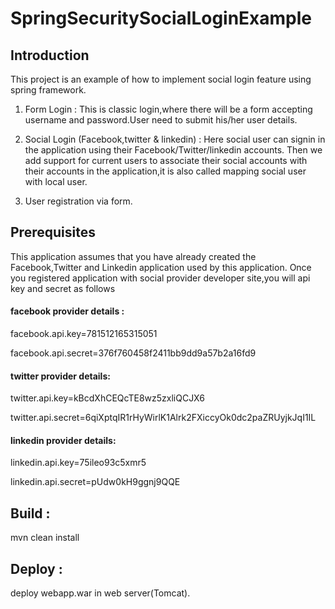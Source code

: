 # SpringSecuritySocialLoginExample

## Introduction
This project is an example of how to implement social login feature using spring framework.

1) Form Login : This is classic login,where there will be a form accepting username and password.User need to submit his/her user details.

2) Social Login (Facebook,twitter & linkedin) : Here social user can signin in the application using their Facebook/Twitter/linkedin accounts. Then we add support for current users to associate their social accounts with their accounts in the application,it is also called mapping social user with local user.

3) User registration via form.

## Prerequisites

This application assumes that you have already created the Facebook,Twitter and Linkedin application used by this application. Once you registered application with social provider developer site,you will api key  and secret as follows

#### facebook provider details :

facebook.api.key=781512165315051

facebook.api.secret=376f760458f2411bb9dd9a57b2a16fd9

#### twitter provider details:

twitter.api.key=kBcdXhCEQcTE8wz5zxliQCJX6

twitter.api.secret=6qiXptqIR1rHyWirlK1Alrk2FXiccyOk0dc2paZRUyjkJqI1IL

#### linkedin provider details:

linkedin.api.key=75ileo93c5xmr5

linkedin.api.secret=pUdw0kH9ggnj9QQE

## Build :

mvn clean install

## Deploy :
deploy webapp.war in web server(Tomcat).

